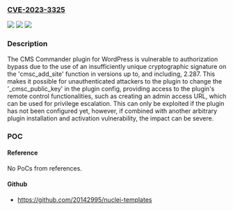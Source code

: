 ### [CVE-2023-3325](https://cve.mitre.org/cgi-bin/cvename.cgi?name=CVE-2023-3325)
![](https://img.shields.io/static/v1?label=Product&message=CMS%20Commander%20%E2%80%93%20Manage%20Multiple%20Sites&color=blue)
![](https://img.shields.io/static/v1?label=Version&message=*%3C%3D%202.287%20&color=brighgreen)
![](https://img.shields.io/static/v1?label=Vulnerability&message=CWE-345%20Insufficient%20Verification%20of%20Data%20Authenticity&color=brighgreen)

### Description

The CMS Commander plugin for WordPress is vulnerable to authorization bypass due to the use of an insufficiently unique cryptographic signature on the 'cmsc_add_site' function in versions up to, and including, 2.287. This makes it possible for unauthenticated attackers to the plugin to change the '_cmsc_public_key' in the plugin config, providing access to the plugin's remote control functionalities, such as creating an admin access URL, which can be used for privilege escalation. This can only be exploited if the plugin has not been configured yet, however, if combined with another arbitrary plugin installation and activation vulnerability, the impact can be severe.

### POC

#### Reference
No PoCs from references.

#### Github
- https://github.com/20142995/nuclei-templates

